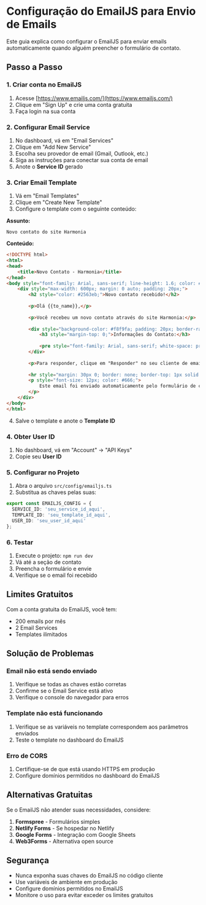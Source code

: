 # Configuração do EmailJS para Envio de Emails

Este guia explica como configurar o EmailJS para enviar emails automaticamente quando alguém preencher o formulário de contato.

## Passo a Passo

### 1. Criar conta no EmailJS
1. Acesse [https://www.emailjs.com/](https://www.emailjs.com/)
2. Clique em "Sign Up" e crie uma conta gratuita
3. Faça login na sua conta

### 2. Configurar Email Service
1. No dashboard, vá em "Email Services"
2. Clique em "Add New Service"
3. Escolha seu provedor de email (Gmail, Outlook, etc.)
4. Siga as instruções para conectar sua conta de email
5. Anote o **Service ID** gerado

### 3. Criar Email Template
1. Vá em "Email Templates"
2. Clique em "Create New Template"
3. Configure o template com o seguinte conteúdo:

**Assunto:**
```
Novo contato do site Harmonia
```

**Conteúdo:**
```html
<!DOCTYPE html>
<html>
<head>
    <title>Novo Contato - Harmonia</title>
</head>
<body style="font-family: Arial, sans-serif; line-height: 1.6; color: #333;">
    <div style="max-width: 600px; margin: 0 auto; padding: 20px;">
        <h2 style="color: #2563eb;">Novo contato recebido!</h2>
        
        <p>Olá {{to_name}},</p>
        
        <p>Você recebeu um novo contato através do site Harmonia:</p>
        
        <div style="background-color: #f8f9fa; padding: 20px; border-radius: 8px; margin: 20px 0;">
            <h3 style="margin-top: 0;">Informações do Contato:</h3>
            
            <pre style="font-family: Arial, sans-serif; white-space: pre-wrap; background-color: white; padding: 15px; border-radius: 5px; border-left: 4px solid #2563eb; margin: 0;">{{full_message}}</pre>
        </div>
        
        <p>Para responder, clique em "Responder" no seu cliente de email.</p>
        
        <hr style="margin: 30px 0; border: none; border-top: 1px solid #ddd;">
        <p style="font-size: 12px; color: #666;">
            Este email foi enviado automaticamente pelo formulário de contato do site Harmonia.
        </p>
    </div>
</body>
</html>
```

4. Salve o template e anote o **Template ID**

### 4. Obter User ID
1. No dashboard, vá em "Account" → "API Keys"
2. Copie seu **User ID**

### 5. Configurar no Projeto
1. Abra o arquivo `src/config/emailjs.ts`
2. Substitua as chaves pelas suas:

```typescript
export const EMAILJS_CONFIG = {
  SERVICE_ID: 'seu_service_id_aqui',
  TEMPLATE_ID: 'seu_template_id_aqui',
  USER_ID: 'seu_user_id_aqui'
};
```

### 6. Testar
1. Execute o projeto: `npm run dev`
2. Vá até a seção de contato
3. Preencha o formulário e envie
4. Verifique se o email foi recebido

## Limites Gratuitos

Com a conta gratuita do EmailJS, você tem:
- 200 emails por mês
- 2 Email Services
- Templates ilimitados

## Solução de Problemas

### Email não está sendo enviado
1. Verifique se todas as chaves estão corretas
2. Confirme se o Email Service está ativo
3. Verifique o console do navegador para erros

### Template não está funcionando
1. Verifique se as variáveis no template correspondem aos parâmetros enviados
2. Teste o template no dashboard do EmailJS

### Erro de CORS
1. Certifique-se de que está usando HTTPS em produção
2. Configure domínios permitidos no dashboard do EmailJS

## Alternativas Gratuitas

Se o EmailJS não atender suas necessidades, considere:

1. **Formspree** - Formulários simples
2. **Netlify Forms** - Se hospedar no Netlify
3. **Google Forms** - Integração com Google Sheets
4. **Web3Forms** - Alternativa open source

## Segurança

- Nunca exponha suas chaves do EmailJS no código cliente
- Use variáveis de ambiente em produção
- Configure domínios permitidos no EmailJS
- Monitore o uso para evitar exceder os limites gratuitos 